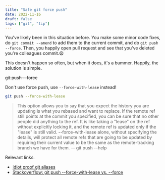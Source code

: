 ```yaml
---
title: "Safe git force push"
date: 2022-11-16
draft: false
tags: ["git", "tip"]
---
```

You've likely been in this situation before. You make some minor code fixes, do `git commit --amend` to add them to the current commit, and do `git push --force`. Then, you happily open pull request and see that you've deleted you're colleagues commit.😩
<!--more-->
This doesn't happen so often, but when it does, it's a bummer. Happily, the solution is simple.

~~git push --force~~

Don't use force push, use `--force-with-lease` instead!
```bash
git push --force-with-lease
```
>This option allows you to say that you expect the history you are updating is what you rebased and want to replace. If the remote ref still points at the commit you specified, you can be sure that no other people did anything to the ref. It is like taking a "lease" on the ref without explicitly locking it, and the remote ref is updated only if the "lease" is still valid. --force-with-lease alone, without specifying the details, will protect all remote refs that are going to be updated by requiring their current value to be the same as the remote-tracking branch we have for them.
>-- git push --help

Relevant links:
* [Idiot proof git aliases](https://softwaredoug.com/blog/2022/11/09/idiot-proof-git-aliases.html)
* [Stackoverflow: git push --force-with-lease vs. --force](https://stackoverflow.com/questions/52823692/git-push-force-with-lease-vs-force)